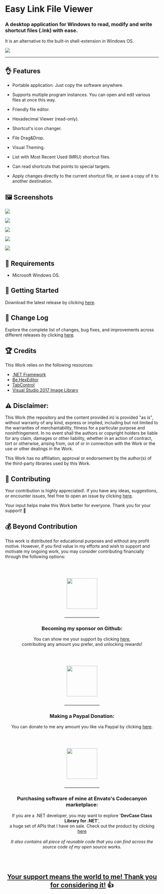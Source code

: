 <!-- Common Project Tags:
desktop-app 
desktop-application 
dotnet 
netframework 
netframework48 
tool 
tools 
vbnet 
visualstudio 
windows 
windows-app 
windows-application 
windows-applications 
windows-forms 
winforms 
 -->

# Easy Link File Viewer

### A desktop application for Windows to read, modify and write shortcut files (.lnk) with ease.

It is an alternative to the built-in shell-extension in Windows OS.

![](Design/GitHub%20Readme.png)

------------------

## 👌 Features

- Portable application. Just copy the software anywhere.

- Supports multiple program instances. You can open and edit various files at once this way.
   
- Friendly file editor.
   
- Hexadecimal Viewer (read-only).
   
- Shortcut's icon changer.
   
- File Drag&Drop.
   
- Visual Theming.
   
- List with Most Recent Used (MRU) shortcut files.
   
- Can read shortcuts that points to special targets.
   
- Apply changes directly to the current shortcut file, or save a copy of it to another destination.


## 🖼️ Screenshots

![](/Images/Easy%20Link%20File%20Viewer%2001.png)

![](/Images/Easy%20Link%20File%20Viewer%2002.png)

![](/Images/Easy%20Link%20File%20Viewer%2003.png)

![](/Images/Easy%20Link%20File%20Viewer%2004.png)

![](/Images/Easy%20Link%20File%20Viewer%2005.png)

## 📝 Requirements

- Microsoft Windows OS.

## 🤖 Getting Started

Download the latest release by clicking [here](https://github.com/ElektroStudios/Easy-Link-File-Viewer/releases/latest).

## 🔄 Change Log

Explore the complete list of changes, bug fixes, and improvements across different releases by clicking [here](/Docs/CHANGELOG.md).

## 🏆 Credits

This Work relies on the following resources: 

 - [.NET Framework](https://dotnet.microsoft.com/en-us/download/dotnet-framework)
 - [Be.HexEditor](https://github.com/Pkcs11Admin/Be.HexEditor)
 - [TabControl](https://github.com/oozcitak/TabControl)
 - [Visual Studio 2017 Image Library](https://www.microsoft.com/en-us/download/details.aspx?id=35825)

## ⚠️ Disclaimer:

This Work (the repository and the content provided in) is provided "as is", without warranty of any kind, express or implied, including but not limited to the warranties of merchantability, fitness for a particular purpose and noninfringement. In no event shall the authors or copyright holders be liable for any claim, damages or other liability, whether in an action of contract, tort or otherwise, arising from, out of or in connection with the Work or the use or other dealings in the Work.

This Work has no affiliation, approval or endorsement by the author(s) of the third-party libraries used by this Work.

## 💪 Contributing

Your contribution is highly appreciated!. If you have any ideas, suggestions, or encounter issues, feel free to open an issue by clicking [here](https://github.com/ElektroStudios/Easy-Link-File-Viewer/issues/new/choose). 

Your input helps make this Work better for everyone. Thank you for your support! 🚀

## 💰 Beyond Contribution 

This work is distributed for educational purposes and without any profit motive. However, if you find value in my efforts and wish to support and motivate my ongoing work, you may consider contributing financially through the following options:

<br></br>
<p align="center"><img src="/Images/github_circle.png" height=100></p>
<p align="center">__________________</p>
<h3 align="center">Becoming my sponsor on Github:</h3>
<p align="center">You can show me your support by clicking <a href="https://github.com/sponsors/ElektroStudios/">here</a>, <br align="center">contributing any amount you prefer, and unlocking rewards!</br></p>
<br></br>

<p align="center"><img src="/Images/paypal_circle.png" height=100></p>
<p align="center">__________________</p>
<h3 align="center">Making a Paypal Donation:</h3>
<p align="center">You can donate to me any amount you like via Paypal by clicking <a href="https://www.paypal.com/cgi-bin/webscr?cmd=_s-xclick&hosted_button_id=E4RQEV6YF5NZY">here</a>.</p>
<br></br>

<p align="center"><img src="/Images/envato_circle.png" height=100></p>
<p align="center">__________________</p>
<h3 align="center">Purchasing software of mine at Envato's Codecanyon marketplace:</h3>
<p align="center">If you are a .NET developer, you may want to explore '<b>DevCase Class Library for .NET</b>', <br align="center">a huge set of APIs that I have on sale. Check out the product by clicking <a href="https://codecanyon.net/item/elektrokit-class-library-for-net/19260282">here</a></br><br align="center"><i>It also contains all piece of reusable code that you can find across the source code of my open source works.</i></p>
<br></br>

<h2 align="center"><u>Your support means the world to me! Thank you for considering it!</u> 👍</h2>
